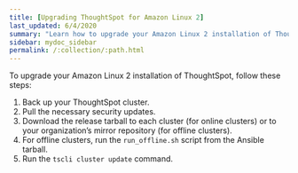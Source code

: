 ```yaml
---
title: [Upgrading ThoughtSpot for Amazon Linux 2]
last_updated: 6/4/2020
summary: "Learn how to upgrade your Amazon Linux 2 installation of ThoughtSpot."
sidebar: mydoc_sidebar
permalink: /:collection/:path.html
---
```

To upgrade your Amazon Linux 2 installation of ThoughtSpot, follow these steps:

1. Back up your ThoughtSpot cluster.
2. Pull the necessary security updates.
3. Download the release tarball to each cluster (for online clusters) or to your organization’s mirror repository (for offline clusters).
4. For offline clusters, run the `run_offline.sh` script from the Ansible tarball.
4.  Run the `tscli cluster update` command.
